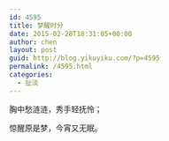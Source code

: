 ```yaml
---
id: 4595
title: 梦醒时分
date: 2015-02-28T18:31:05+00:00
author: chen
layout: post
guid: http://blog.yikuyiku.com/?p=4595
permalink: /4595.html
categories:
  - 扯淡
---
```

胸中愁涟涟，秀手轻抚怜；
  
惊醒原是梦，今宵又无眠。